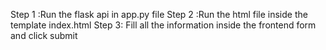 Step 1 :Run the flask api in app.py file
Step 2 :Run the html file inside the template index.html
Step 3: Fill all the information inside the frontend form and click submit